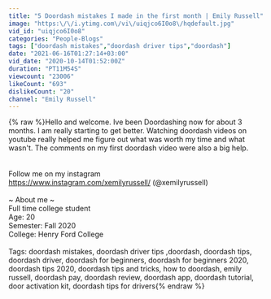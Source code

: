 ```yaml
---
title: "5 Doordash mistakes I made in the first month | Emily Russell"
image: "https:\/\/i.ytimg.com\/vi\/uiqjco6I0o8\/hqdefault.jpg"
vid_id: "uiqjco6I0o8"
categories: "People-Blogs"
tags: ["doordash mistakes","doordash driver tips","doordash"]
date: "2021-06-16T01:27:14+03:00"
vid_date: "2020-10-14T01:52:00Z"
duration: "PT11M54S"
viewcount: "23006"
likeCount: "693"
dislikeCount: "20"
channel: "Emily Russell"
---
```

{% raw %}Hello and welcome. Ive been Doordashing now for about 3 months. I am really starting to get better. Watching doordash videos on youtube really helped me figure out what was worth my time and what wasn't. The comments on my first doordash video were also a big help.<br /><br /><br />Follow me on my instagram<br /><a rel="nofollow" target="blank" href="https://www.instagram.com/xemilyrussell/">https://www.instagram.com/xemilyrussell/</a>  (@xemilyrussell)<br /><br />~ About me ~<br />Full time college student<br />Age: 20<br />Semester: Fall 2020<br />College: Henry Ford College<br /><br />Tags: doordash mistakes, doordash driver tips ,doordash, doordash tips, doordash driver, doordash for beginners, doordash for beginners 2020, doordash tips 2020, doordash tips and tricks, how to doordash, emily russell, doordash pay, doordash review, doordash app, doordash tutorial, door activation kit, doordash tips for drivers{% endraw %}
